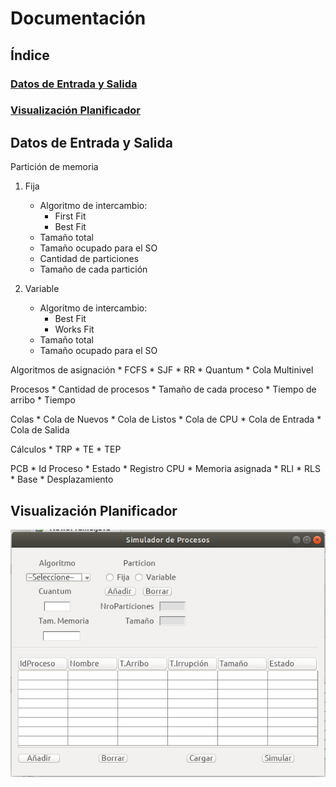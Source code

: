 # Documentación
## __Índice__
### [Datos de Entrada y Salida](#id1)

### [Visualización Planificador](#id2)

## Datos de Entrada y Salida<a name="id1"></a>

Partición de memoria
1. Fija
	* Algoritmo de intercambio:
		* First Fit
		* Best Fit
	* Tamaño total
	* Tamaño ocupado para el SO
	* Cantidad de particiones
	* Tamaño de cada partición

2. Variable
	* Algoritmo de intercambio:
		* Best Fit
		* Works Fit
	* Tamaño total
	* Tamaño ocupado para el SO

Algoritmos de asignación
	* FCFS
	* SJF
	* RR
		* Quantum
	* Cola Multinivel

Procesos
	* Cantidad de procesos
	* Tamaño de cada proceso
	* Tiempo de arribo
	* Tiempo 

Colas
	* Cola de Nuevos
	* Cola de Listos
	* Cola de CPU
	* Cola de Entrada
	* Cola de Salida

Cálculos
	* TRP
	* TE
	* TEP

PCB
	* Id Proceso
	* Estado
	* Registro CPU
	* Memoria asignada
	* RLI
	* RLS
	* Base
	* Desplazamiento

## Visualización Planificador<a name="id2"></a>

![alt text](https://github.com/cristianalexs96/SO-C1G2/blob/master/Documentacion/img1.jpeg "Pantalla entrada de Datos")